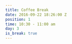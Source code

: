 ```yaml
---
title: Coffee Break
date: 2016-09-22 18:26:00 Z
position: 1
time: 10:30 - 11:00 am
day: 3
is_break: true
---
```


